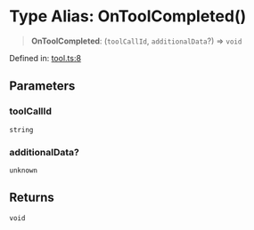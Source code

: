 # Type Alias: OnToolCompleted()

> **OnToolCompleted**: (`toolCallId`, `additionalData`?) => `void`

Defined in: [tool.ts:8](https://github.com/geodaopenjs/openassistant/blob/0a6a7e7306d75a25dc968b3117f04cb7bd613bec/packages/utils/src/tool.ts#L8)

## Parameters

### toolCallId

`string`

### additionalData?

`unknown`

## Returns

`void`
